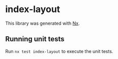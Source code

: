 # index-layout

This library was generated with [Nx](https://nx.dev).

## Running unit tests

Run `nx test index-layout` to execute the unit tests.
